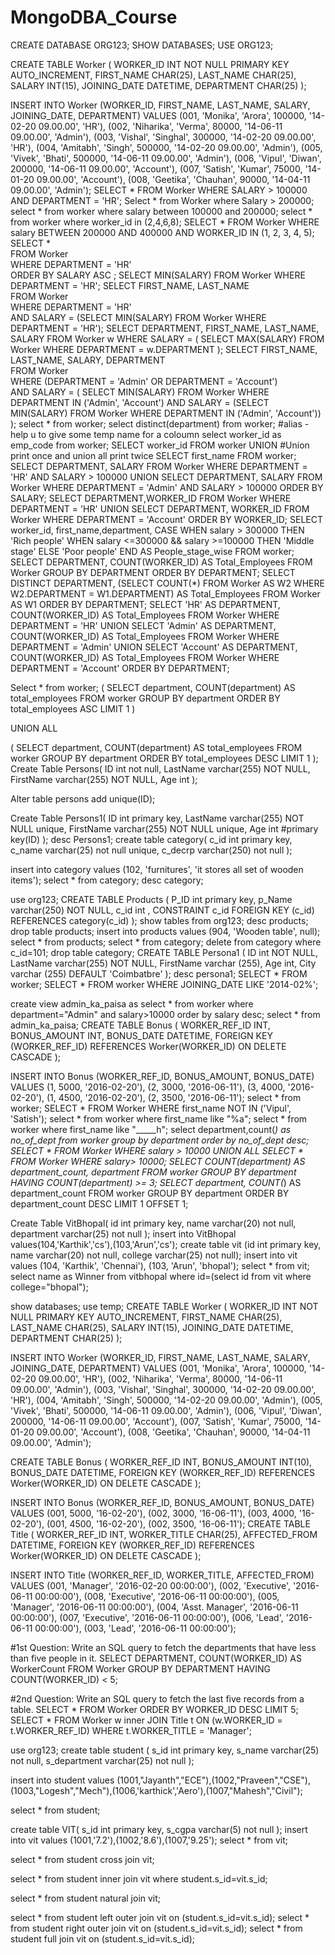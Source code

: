 # MongoDBA_Course
CREATE DATABASE ORG123;
SHOW DATABASES;
USE ORG123;

CREATE TABLE Worker (
	WORKER_ID INT NOT NULL PRIMARY KEY AUTO_INCREMENT,
	FIRST_NAME CHAR(25),
	LAST_NAME CHAR(25),
	SALARY INT(15),
	JOINING_DATE DATETIME,
	DEPARTMENT CHAR(25)
);

INSERT INTO Worker 
	(WORKER_ID, FIRST_NAME, LAST_NAME, SALARY, JOINING_DATE, DEPARTMENT) VALUES
		(001, 'Monika', 'Arora', 100000, '14-02-20 09.00.00', 'HR'),
		(002, 'Niharika', 'Verma', 80000, '14-06-11 09.00.00', 'Admin'),
		(003, 'Vishal', 'Singhal', 300000, '14-02-20 09.00.00', 'HR'),
		(004, 'Amitabh', 'Singh', 500000, '14-02-20 09.00.00', 'Admin'),
		(005, 'Vivek', 'Bhati', 500000, '14-06-11 09.00.00', 'Admin'),
		(006, 'Vipul', 'Diwan', 200000, '14-06-11 09.00.00', 'Account'),
		(007, 'Satish', 'Kumar', 75000, '14-01-20 09.00.00', 'Account'),
		(008, 'Geetika', 'Chauhan', 90000, '14-04-11 09.00.00', 'Admin');
SELECT * FROM Worker WHERE SALARY > 100000 AND DEPARTMENT = 'HR';
Select * from Worker where Salary > 200000;
select * from worker where salary between 100000 and 200000;
select * from worker where worker_id in (2,4,6,8);
SELECT * 
FROM Worker 
WHERE salary BETWEEN 200000 AND 400000 
AND WORKER_ID IN (1, 2, 3, 4, 5);
SELECT *  
FROM Worker  
WHERE DEPARTMENT = 'HR'  
ORDER BY SALARY ASC ;
SELECT MIN(SALARY) FROM Worker WHERE DEPARTMENT = 'HR';
SELECT FIRST_NAME, LAST_NAME  
FROM Worker  
WHERE DEPARTMENT = 'HR'  
AND SALARY = (SELECT MIN(SALARY) FROM Worker WHERE DEPARTMENT = 'HR');
SELECT DEPARTMENT, FIRST_NAME, LAST_NAME, SALARY
FROM Worker w
WHERE SALARY = (
    SELECT MAX(SALARY) 
    FROM Worker 
    WHERE DEPARTMENT = w.DEPARTMENT
);
SELECT FIRST_NAME, LAST_NAME, SALARY, DEPARTMENT  
FROM Worker  
WHERE (DEPARTMENT = 'Admin' OR DEPARTMENT = 'Account')  
AND SALARY = (
    SELECT MIN(SALARY) 
    FROM Worker 
    WHERE DEPARTMENT IN ('Admin', 'Account') 
    AND SALARY = (SELECT MIN(SALARY) FROM Worker WHERE DEPARTMENT IN ('Admin', 'Account'))
);
select * from worker;
select distinct(department) from worker;
#alias - help u to give some temp name for a coloumn
select worker_id as emp_code from worker;
SELECT worker_id FROM worker
UNION #Union print once and union all print twice
SELECT first_name FROM worker;
SELECT DEPARTMENT, SALARY 
FROM Worker 
WHERE DEPARTMENT = 'HR' AND SALARY > 100000
UNION
SELECT DEPARTMENT, SALARY 
FROM Worker 
WHERE DEPARTMENT = 'Admin' AND SALARY > 100000
ORDER BY SALARY;
SELECT DEPARTMENT,WORKER_ID 
FROM Worker 
WHERE DEPARTMENT = 'HR'
UNION
SELECT DEPARTMENT, WORKER_ID 
FROM Worker 
WHERE DEPARTMENT = 'Account'
ORDER BY WORKER_ID;
SELECT worker_id, first_name,department,
CASE
    WHEN salary > 300000 THEN 'Rich people'
    WHEN salary <=300000 && salary >=100000 THEN 'Middle stage'
    ELSE 'Poor people'
END 
AS People_stage_wise
FROM worker;
SELECT DEPARTMENT, COUNT(WORKER_ID) AS Total_Employees
FROM Worker
GROUP BY DEPARTMENT
ORDER BY DEPARTMENT;
SELECT DISTINCT DEPARTMENT,
       (SELECT COUNT(*) 
        FROM Worker AS W2 
        WHERE W2.DEPARTMENT = W1.DEPARTMENT) AS Total_Employees
FROM Worker AS W1
ORDER BY DEPARTMENT;
SELECT 'HR' AS DEPARTMENT, COUNT(WORKER_ID) AS Total_Employees
FROM Worker 
WHERE DEPARTMENT = 'HR'
UNION
SELECT 'Admin' AS DEPARTMENT, COUNT(WORKER_ID) AS Total_Employees
FROM Worker 
WHERE DEPARTMENT = 'Admin'
UNION
SELECT 'Account' AS DEPARTMENT, COUNT(WORKER_ID) AS Total_Employees
FROM Worker 
WHERE DEPARTMENT = 'Account'
ORDER BY DEPARTMENT;

Select * from worker;
(
  SELECT department, COUNT(department) AS total_employees
  FROM worker
  GROUP BY department
  ORDER BY total_employees ASC
  LIMIT 1
)

UNION ALL

(
  SELECT department, COUNT(department) AS total_employees
  FROM worker
  GROUP BY department
  ORDER BY total_employees DESC
  LIMIT 1
);
Create Table Persons(
	ID int not null,
    LastName varchar(255) NOT NULL,
	FirstName varchar(255) NOT NULL,
	Age int
);

Alter table persons
add unique(ID);

Create Table Persons1(
	ID int primary key,
    LastName varchar(255) NOT NULL unique,
	FirstName varchar(255) NOT NULL unique,
	Age int
    #primary key(ID)
);
desc Persons1;
create table category(
c_id int primary key,
c_name varchar(25) not null unique,
c_decrp varchar(250) not null
);

insert into category values (102, 'furnitures', 'it stores all set of wooden items');
select * from category;
desc category;

use org123;
CREATE TABLE Products (
    P_ID int primary key,
    p_Name varchar(250) NOT NULL,
    c_id int ,
    CONSTRAINT c_id FOREIGN KEY (c_id)
    REFERENCES category(c_id)
);
show tables from org123;
desc products;
drop table products;
insert into products values (904, 'Wooden table', null);
select * from products;
select * from category;
delete from category where c_id=101;
drop table category;
CREATE TABLE Persona1 (
ID int NOT NULL,
LastName varchar(255) NOT NULL,
FirstName varchar (255),
Age int,
City varchar (255) DEFAULT 'Coimbatbre'
);
desc persona1;
SELECT * FROM worker;
SELECT * FROM worker WHERE JOINING_DATE LIKE '2014-02%';

create view admin_ka_paisa as select * from worker where department="Admin" and salary>10000 order by salary desc;
select * from admin_ka_paisa;
CREATE TABLE Bonus (
    WORKER_REF_ID INT,
    BONUS_AMOUNT INT,
    BONUS_DATE DATETIME,
    FOREIGN KEY (WORKER_REF_ID)
        REFERENCES Worker(WORKER_ID)
        ON DELETE CASCADE
);

INSERT INTO Bonus 
    (WORKER_REF_ID, BONUS_AMOUNT, BONUS_DATE) VALUES
    (1, 5000, '2016-02-20'),
    (2, 3000, '2016-06-11'),
    (3, 4000, '2016-02-20'),
    (1, 4500, '2016-02-20'),
    (2, 3500, '2016-06-11');
select * from worker;
SELECT * FROM Worker WHERE first_name NOT IN ('Vipul', 'Satish');
select * from worker where first_name like "%a";
select * from worker where first_name like "_____h";
select department,count(*) as no_of_dept from worker group by department order by no_of_dept desc;
SELECT * FROM Worker WHERE salary > 10000
UNION ALL
SELECT * FROM Worker WHERE salary> 10000;
SELECT COUNT(department) AS department_count, department
FROM worker
GROUP BY department
HAVING COUNT(department) >= 3;
SELECT department, COUNT(*) AS department_count
FROM worker
GROUP BY department
ORDER BY department_count DESC
LIMIT 1 OFFSET 1;

Create Table VitBhopal(
	id int primary key,
    name varchar(20) not null,
    department varchar(25) not null
);
insert into VitBhopal values(104,'Karthik','cs'),(103,'Arun','cs');
create table vit (id int primary key, name varchar(20) not null,
college varchar(25) not null);
insert into vit values (104, 'Karthik', 'Chennai'), (103, 'Arun', 'bhopal');
select * from vit;
select name as Winner from vitbhopal where id=(select id from vit where college="bhopal");

show databases;
use temp;
CREATE TABLE Worker (
	WORKER_ID INT NOT NULL PRIMARY KEY AUTO_INCREMENT,
	FIRST_NAME CHAR(25),
	LAST_NAME CHAR(25),
	SALARY INT(15),
	JOINING_DATE DATETIME,
	DEPARTMENT CHAR(25)
);

INSERT INTO Worker 
	(WORKER_ID, FIRST_NAME, LAST_NAME, SALARY, JOINING_DATE, DEPARTMENT) VALUES
		(001, 'Monika', 'Arora', 100000, '14-02-20 09.00.00', 'HR'),
		(002, 'Niharika', 'Verma', 80000, '14-06-11 09.00.00', 'Admin'),
		(003, 'Vishal', 'Singhal', 300000, '14-02-20 09.00.00', 'HR'),
		(004, 'Amitabh', 'Singh', 500000, '14-02-20 09.00.00', 'Admin'),
		(005, 'Vivek', 'Bhati', 500000, '14-06-11 09.00.00', 'Admin'),
		(006, 'Vipul', 'Diwan', 200000, '14-06-11 09.00.00', 'Account'),
		(007, 'Satish', 'Kumar', 75000, '14-01-20 09.00.00', 'Account'),
		(008, 'Geetika', 'Chauhan', 90000, '14-04-11 09.00.00', 'Admin');

CREATE TABLE Bonus (
	WORKER_REF_ID INT,
	BONUS_AMOUNT INT(10),
	BONUS_DATE DATETIME,
	FOREIGN KEY (WORKER_REF_ID)
		REFERENCES Worker(WORKER_ID)
        ON DELETE CASCADE
);

INSERT INTO Bonus 
	(WORKER_REF_ID, BONUS_AMOUNT, BONUS_DATE) VALUES
		(001, 5000, '16-02-20'),
		(002, 3000, '16-06-11'),
		(003, 4000, '16-02-20'),
		(001, 4500, '16-02-20'),
		(002, 3500, '16-06-11');
CREATE TABLE Title (
	WORKER_REF_ID INT,
	WORKER_TITLE CHAR(25),
	AFFECTED_FROM DATETIME,
	FOREIGN KEY (WORKER_REF_ID)
		REFERENCES Worker(WORKER_ID)
        ON DELETE CASCADE
);

INSERT INTO Title 
	(WORKER_REF_ID, WORKER_TITLE, AFFECTED_FROM) VALUES
 (001, 'Manager', '2016-02-20 00:00:00'),
 (002, 'Executive', '2016-06-11 00:00:00'),
 (008, 'Executive', '2016-06-11 00:00:00'),
 (005, 'Manager', '2016-06-11 00:00:00'),
 (004, 'Asst. Manager', '2016-06-11 00:00:00'),
 (007, 'Executive', '2016-06-11 00:00:00'),
 (006, 'Lead', '2016-06-11 00:00:00'),
 (003, 'Lead', '2016-06-11 00:00:00');

#1st Question: Write an SQL query to fetch the departments that have less than five people in it. 
SELECT DEPARTMENT, COUNT(WORKER_ID) AS WorkerCount
FROM Worker
GROUP BY DEPARTMENT
HAVING COUNT(WORKER_ID) < 5;

#2nd Question:  Write an SQL query to fetch the last five records from a table.
SELECT * 
FROM Worker
ORDER BY WORKER_ID DESC
LIMIT 5;
SELECT * FROM Worker w inner JOIN Title t ON (w.WORKER_ID = t.WORKER_REF_ID) WHERE t.WORKER_TITLE = 'Manager';


use org123;
create table student (
	s_id int primary key,
    s_name varchar(25) not null,
    s_department varchar(25) not null
);

insert into student values (1001,"Jayanth","ECE"),(1002,"Praveen","CSE"),(1003,"Logesh","Mech"),(1006,'karthick','Aero'),(1007,"Mahesh","Civil");

select * from student;

create table VIT(
s_id int primary key,
s_cgpa varchar(5) not null
);
insert into vit values (1001,'7.2'),(1002,'8.6'),(1007,'9.25');
select * from vit;

select * from student cross join vit;

select * from student inner join vit where student.s_id=vit.s_id;

select * from student natural join vit;

select * from student left outer join vit on (student.s_id=vit.s_id);
select * from student right outer join vit on (student.s_id=vit.s_id);
select * from student full join vit on (student.s_id=vit.s_id);

